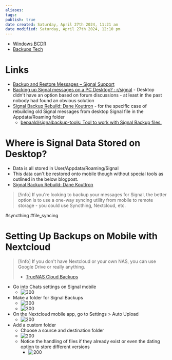 ```yaml
---
aliases: 
tags: 
publish: true
date created: Saturday, April 27th 2024, 11:21 am
date modified: Saturday, April 27th 2024, 12:10 pm
---
```


- [Windows BCDR](../../⬇%20INBOX,%20DROPZONE/Windows%20BCDR/Windows%20BCDR.md) 
- [Backups Tech](../../📁%2003%20-%20Curations,%20Stacks/Backups%20Tech/Backups%20Tech.md) 
# Links
- [Backup and Restore Messages – Signal Support](https://support.signal.org/hc/en-us/articles/360007059752-Backup-and-Restore-Messages#desktop_restore)
- [Backing up Signal messages on a PC Desktop? : r/signal](https://www.reddit.com/r/signal/comments/nkitnx/backing_up_signal_messages_on_a_pc_desktop/) - Desktop didn't have an option based on forum discussions - at least in the past nobody had found an obvious solution
- [Signal Backup Rebuild: Dane Kouttron](https://transistor-man.com/restoring_android_signal_from_desktop.html) - for the specific case of rebuilding old Signal messages from desktop Signal file in the Appdata/Roaming folder
	- [bepaald/signalbackup-tools: Tool to work with Signal Backup files.](https://github.com/bepaald/signalbackup-tools) 
# Where is Signal Data Stored on Desktop?
- Data is all stored in User/Appdata/Roaming/Signal
- This data can't be restored onto mobile though without special tools as outlined in the below blogpost.
- [Signal Backup Rebuild: Dane Kouttron](https://transistor-man.com/restoring_android_signal_from_desktop.html) 

> [!info] If you're looking to backup your messages for Signal, the better option is to use a one-way syncing utility from mobile to remote storage - you could use Syncthing, Nextcloud, etc.

#syncthing #file_syncing 
# Setting Up Backups on Mobile with Nextcloud
> [!info] If you don't have Nextcloud or your own NAS, you can use Google Drive or really anything.
> 
> - [TrueNAS Cloud Backups](../TrueNAS%20Scale%20Home%20Server/TrueNAS%20Cloud%20Backups/TrueNAS%20Cloud%20Backups.md)

- Go into Chats settings on Signal mobile
	- ![300](_attachments/Backing%20Up%20Signal/IMG-20240427121037732.png)
- Make a folder for Signal Backups
	- ![300](_attachments/Backing%20Up%20Signal/IMG-20240427120804631.png)
	- ![300](_attachments/Backing%20Up%20Signal/IMG-20240427120804679.png)
- On the Nextcloud mobile app, go to Settings > Auto Upload
	- ![200](_attachments/Backing%20Up%20Signal/IMG-20240427120804796.png)
- Add a custom folder
	- Choose a source and destination folder
	- ![200](Pasted%20image%2020240427120854.png)
	- Notice the handling of files if they already exist or even the dating option to store different versions
		- ![200](Pasted%20image%2020240427121022.png)